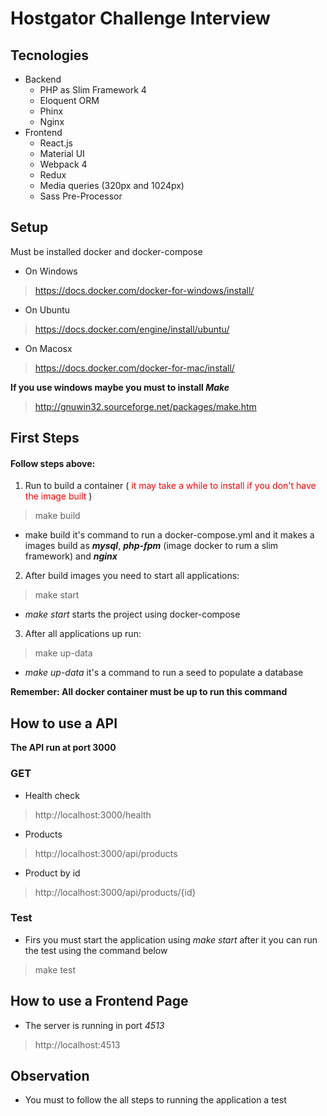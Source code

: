 # Hostgator Challenge Interview

## Tecnologies
 - Backend
   - PHP as Slim Framework 4
   - Eloquent ORM
   - Phinx
   - Nginx
 - Frontend
   - React.js
   - Material UI
   - Webpack 4
   - Redux
   - Media queries (320px and 1024px)
   - Sass Pre-Processor

## Setup
Must be installed docker and docker-compose

  - On Windows
> https://docs.docker.com/docker-for-windows/install/
  - On Ubuntu
> https://docs.docker.com/engine/install/ubuntu/
  - On Macosx
> https://docs.docker.com/docker-for-mac/install/

 **If you use windows maybe you must to install _Make_**
> http://gnuwin32.sourceforge.net/packages/make.htm

## First Steps
#### Follow steps above:
  1. Run to build a container (<span style="color:red"> it may take a while to install if you don't have the image built </span>)
> make build
  - make build it's command to run a docker-compose.yml and it makes a images build as **_mysql_**, **_php-fpm_** (image docker to rum a slim framework) and **_nginx_**

  2. After build images you need to start all applications:
> make start
  - _make start_ starts the project using docker-compose

  3. After all applications up run:
> make up-data

  - _make up-data_ it's a command to run a seed to populate a database

  **Remember: All docker container must be up to run this command**

## How to use a API
**The API run at port 3000**

### GET
  - Health check
> http://localhost:3000/health
  - Products
> http://localhost:3000/api/products

  - Product by id
> http://localhost:3000/api/products/{id}

### Test
 - Firs you must start the application using _make start_ after it you can run the test using the command below
> make test

## How to use a Frontend Page
 - The server is running in port _4513_
> http://localhost:4513

## Observation
 - You must to follow the all steps to running the application a test

